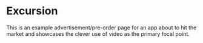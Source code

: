 # Excursion
 This is an example advertisement/pre-order page for an app about to hit the market and showcases the clever use of video as the primary focal point.
